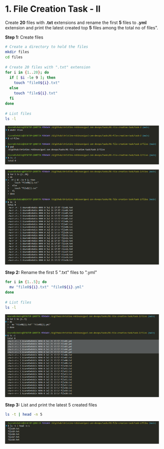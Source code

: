 # 1. File Creation Task - II

Create **20** files with **.txt** extensions and rename the first **5** files to **.yml** extension and print the latest created top **5** files among the total no of files".

**Step 1:** Create files

```bash
# Create a directory to hold the files
mkdir files
cd files

# Create 20 files with ".txt" extension
for i in {1..20}; do
  if [ $i -le 9 ]; then
    touch "file0${i}.txt"
  else
    touch "file${i}.txt"
  fi
done

# List files
ls -l
```

![Output 1.1](./output01-1.png)

![Output 1.2](./output01-2.png)

**Step 2:** Rename the first 5 ".txt" files to ".yml"

```bash
for i in {1..5}; do
  mv "file0${i}.txt" "file0${i}.yml"
done

# List files
ls -l
```

![Output 2](./output02.png)

**Step 3:** List and print the latest 5 created files

```bash
ls -t | head -n 5
```

![Output 3](./output03.png)

